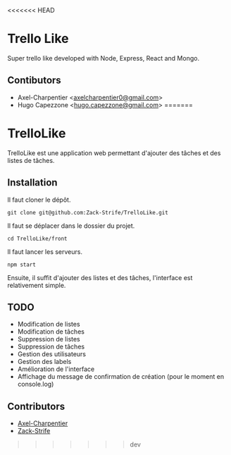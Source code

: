 <<<<<<< HEAD
# Trello Like

Super trello like developed with Node, Express, React and Mongo.

## Contibutors

- Axel-Charpentier <[axelcharpentier0@gmail.com](axelcharpentier0@gmail.com)>
- Hugo Capezzone <[hugo.capezzone@gmail.com](hugo.capezzone@gmail.com)>
=======
# TrelloLike

TrelloLike est une application web permettant d'ajouter des tâches et des listes de tâches.

## Installation

Il faut cloner le dépôt.

    git clone git@github.com:Zack-Strife/TrelloLike.git

Il faut se déplacer dans le dossier du projet.

    cd TrelloLike/front

Il faut lancer les serveurs.

    npm start

Ensuite, il suffit d'ajouter des listes et des tâches, l'interface est relativement simple.

## TODO

- Modification de listes
- Modification de tâches
- Suppression de listes
- Suppression de tâches
- Gestion des utilisateurs
- Gestion des labels
- Amélioration de l'interface
- Affichage du message de confirmation de création (pour le moment en console.log)

## Contributors

- [Axel-Charpentier](https://github.com/Axel-Charpentier)
- [Zack-Strife](https://github.com/Zack-Strife)
>>>>>>> dev
